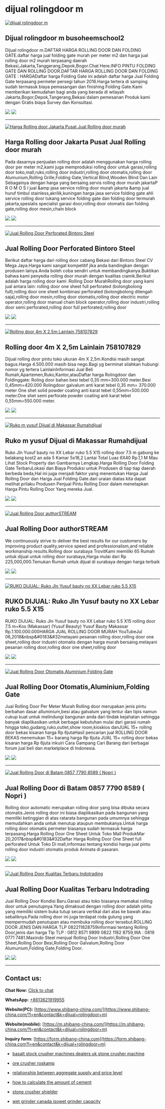 # dijual rolingdoor m

<a href="https://swt.shibang-china.com/?l=en&img&k=dijual+rolingdoor+m" target="_blank">![dijual rolingdoor m](http://static.shibang-china.com/all-800x300/1496.jpg)</a>

## Dijual rolingdoor m busoheemschool2
Dijual rolingdoor m.DAFTAR HARGA ROLLING DOOR DAN FOLDING GATE.daftar harga jual folding gate murah per meter m2 dan harga jual rolling door m2 murah terpasang daerah Bekasi,Jakarta,Tanggerang,Depok,Bogor.Chat Here.INFO PINTU FOLDING GATE DAN ROLLING DOOR.DAFTAR HARGA ROLLING DOOR DAN FOLDING GATE : HARGADaftar harga Folding Gate ini adalah daftar harga Jual Folding Gate terpasang permeter persegi tahun 2016.Harga tertera di samping sudah termasuk biaya pemasangan dan finishing Folding Gate.Kami memberikan kemudahan bagi anda yang berada di wilayah Jakarta,Bogor,Depok,Tangerang,Bekasi dalam pemesanan Produk kami dengan Gratis biaya Survey dan Konsultasi.


<a href="https://whatsapp.shibangsoft.com/WhatsApp.php" target="_blank" title="WhatsApp">![](http://static.shibang-china.com/icon/whatsapp.png)</a> <a href="https://swt.shibang-china.com/?l=en&icon&k=dijual+rolingdoor+m" target="_blank">![](http://static.shibang-china.com/icon/chat-en.png)</a>

---

<a href="https://swt.shibang-china.com/?l=en&img&k=dijual+rolingdoor+m" target="_blank">![Harga Rolling door Jakarta Pusat Jual Rolling door murah](http://static.shibang-china.com/all-800x300/1296.jpg)</a>

## Harga Rolling door Jakarta Pusat Jual Rolling door murah
Pada dasarnya penjualan rolling door adalah menggunakan harga rolling door per meter m2,kami juga memproduksi rolling door untuk garasi,rolling door toko,mall,ruko,rolling door industri,rolling door otomatis,rolling door Alumunium,Rolling Grille,Folding Gate,Vertical Blind,Wooden Blind Dan Lain Sebagainya dengan harga yang bersaing.servis rolling door murah jakartaP R O M O S I jual &amp jasa service rolling door murah jakarta &amp jual huruf timbul stainless,akrilik,kuningan harga jasa service folding gate ahli service rolling door tukang service folding gate dan folding door termurah jakarta,spesialis specialist garasi door,rolling door otomatis dan folding gate,rolling door mesin,chain block


<a href="https://whatsapp.shibangsoft.com/WhatsApp.php" target="_blank" title="WhatsApp">![](http://static.shibang-china.com/icon/whatsapp.png)</a> <a href="https://swt.shibang-china.com/?l=en&icon&k=dijual+rolingdoor+m" target="_blank">![](http://static.shibang-china.com/icon/chat-en.png)</a>

---

<a href="https://swt.shibang-china.com/?l=en&img&k=dijual+rolingdoor+m" target="_blank">![Jual Rolling Door Perforated Bintoro Steel](http://static.shibang-china.com/all-800x300/1200.jpg)</a>

## Jual Rolling Door Perforated Bintoro Steel
Berikut daftar harga dari rolling door cabang Bekasi dari Bintoro Steel CV Mega Jaya.Harga kami sangat kompetitif jika anda bandingkan dengan produsen lainya.Anda boleh coba sendiri untuk membandingkanya.Buktikan bahwa kami penyedia rolling door murah dengan kualitas ciamik.Berikut adalah harga rolling door kami :Rolling Door MurahRolling door yang kami jual antara lain: rolling door one sheet full perforated (bolongbolong full),rolling door one sheet kombinasi perforated (bolongbolong ditengah saja),rolling door mesin,rolling door otomatis,rolling door electric motor operator,rolling door manual chain block operator,rolling door industri,rolling door semi perforated,rolling door full perforated,rolling door


<a href="https://whatsapp.shibangsoft.com/WhatsApp.php" target="_blank" title="WhatsApp">![](http://static.shibang-china.com/icon/whatsapp.png)</a> <a href="https://swt.shibang-china.com/?l=en&icon&k=dijual+rolingdoor+m" target="_blank">![](http://static.shibang-china.com/icon/chat-en.png)</a>

---

<a href="https://swt.shibang-china.com/?l=en&img&k=dijual+rolingdoor+m" target="_blank">![Rolling door 4m X 2,5m Lainlain 758107829](http://static.shibang-china.com/all-800x300/1177.jpg)</a>

## Rolling door 4m X 2,5m Lainlain 758107829
Dijual rolling door pintu toko ukuran 4m X 2,5m.Kondisi masih sangat bagus.Harga 4.500.000 masih bisa nego.Bagi yg berminat silahkan hubungi nomor yg tertera LainlainInformasi Jual Beli Rumah,Apartemen,Ruko,Kantor,atauDaftar harga Rolingdoor dan Foldinggate: Roling door bahan besi tebel 0,35 mm=300.000 meter.Besi 0,45mm=420.000 Rolingdoor galvalum anti karat tebel 0,35 mm= 370.000 meter One shet solid powder coating anti karat tebel 0,55mm=500.000 meter.One shet semi perforate powder coating anti karat tebel 0,55mm=550.000 meter.


<a href="https://whatsapp.shibangsoft.com/WhatsApp.php" target="_blank" title="WhatsApp">![](http://static.shibang-china.com/icon/whatsapp.png)</a> <a href="https://swt.shibang-china.com/?l=en&icon&k=dijual+rolingdoor+m" target="_blank">![](http://static.shibang-china.com/icon/chat-en.png)</a>

---

<a href="https://swt.shibang-china.com/?l=en&img&k=dijual+rolingdoor+m" target="_blank">![Ruko m yusuf Dijual di Makassar Rumahdijual](http://static.shibang-china.com/all-800x300/860.jpg)</a>

## Ruko m yusuf Dijual di Makassar Rumahdijual
Ruko Jln Yusuf bauty no XX Lebar ruko 5.5 X15 rolling door 7.5 m gabung ke belakang kost2 an ada 5 Kamar 5x18,2 Lantai Total Luas 6X40 Rp.1,1 M Mau Lihat Stock Property dan Gambarnya Lengkap.Harga Rolling Door Folding Gate TerbaruLokasi dan Biaya Produksi untuk Produsen di tiap tiap daerah berbeda beda,Hal ini juga menjadi faktor yang menentukan Harga Jual Rolling Door dan Harga Jual Folding Gate.dari uraian diatas kita dapat melihat prilaku Produsen Penjual Pintu Rolling Door dalam menetapkan Harga Pintu Rolling Door Yang mereka Jual.


<a href="https://whatsapp.shibangsoft.com/WhatsApp.php" target="_blank" title="WhatsApp">![](http://static.shibang-china.com/icon/whatsapp.png)</a> <a href="https://swt.shibang-china.com/?l=en&icon&k=dijual+rolingdoor+m" target="_blank">![](http://static.shibang-china.com/icon/chat-en.png)</a>

---

<a href="https://swt.shibang-china.com/?l=en&img&k=dijual+rolingdoor+m" target="_blank">![Jual Rolling Door authorSTREAM](http://static.shibang-china.com/all-800x300/916.jpg)</a>

## Jual Rolling Door authorSTREAM
We continuously strive to deliver the best results for our customers by improving product quality,service speed and professionalism,and reliable workmanship results.Rolling door surabaya TrovitKami memiliki 65 Rumah untuk dijual untuk rolling door surabaya,Harga mulai dari Rp 225,000,000.Temukan Rumah untuk dijual di surabaya dengan harga terbaik


<a href="https://whatsapp.shibangsoft.com/WhatsApp.php" target="_blank" title="WhatsApp">![](http://static.shibang-china.com/icon/whatsapp.png)</a> <a href="https://swt.shibang-china.com/?l=en&icon&k=dijual+rolingdoor+m" target="_blank">![](http://static.shibang-china.com/icon/chat-en.png)</a>

---

<a href="https://swt.shibang-china.com/?l=en&img&k=dijual+rolingdoor+m" target="_blank">![RUKO DIJUAL: Ruko Jln Yusuf bauty no XX Lebar ruko 5.5 X15](http://static.shibang-china.com/all-800x300/274.jpg)</a>

## RUKO DIJUAL: Ruko Jln Yusuf bauty no XX Lebar ruko 5.5 X15
RUKO DIJUAL: Ruko Jln Yusuf bauty no XX Lebar ruko 5.5 X15 rolling door 7.5 m+Kos (Makassar) (Yusuf Beauty) Yusuf Bauty Makassar Rp.1.100.000.000HARGA JUAL ROLLING DOOR MURAH YouTubeJul 06,2018&nbsp&#0183&#32melayani pesanan rolling door,rolling door one sheet,rolling door industri otomatis dengan harga murah bersaing.melayani pesanan rolling door,rolling door one sheet,rolling door


<a href="https://whatsapp.shibangsoft.com/WhatsApp.php" target="_blank" title="WhatsApp">![](http://static.shibang-china.com/icon/whatsapp.png)</a> <a href="https://swt.shibang-china.com/?l=en&icon&k=dijual+rolingdoor+m" target="_blank">![](http://static.shibang-china.com/icon/chat-en.png)</a>

---

<a href="https://swt.shibang-china.com/?l=en&img&k=dijual+rolingdoor+m" target="_blank">![Jual Rolling Door Otomatis,Aluminium,Folding Gate](http://static.shibang-china.com/all-800x300/960.jpg)</a>

## Jual Rolling Door Otomatis,Aluminium,Folding Gate
Jual Rolling Door Per Meter Murah Rolling door merupakan jenis pintu berbahan dasar alluminium,besi atau galvalum yang lentur dan tipis namun cukup kuat untuk melindungi bangunan anda dari tindak kejahatan sehingga banyak diaplikasikan untuk berbagai kebutuhan mulai dari garasi rumah hingga toko,gudang,ruko,outlet,show room,kioskios danJUAL 15+ rolling door bekas kisaran harga Rp 6jutaHasil pencarian jual ROLLING DOOR BEKAS menemukan 15+ barang harga Rp 6juta JUAL 15+ rolling door bekas kisaran harga Rp 6juta inkuiri Cara Gampang Cari Barang dari berbagai forum jual beli dan marketplace di Indonesia.


<a href="https://whatsapp.shibangsoft.com/WhatsApp.php" target="_blank" title="WhatsApp">![](http://static.shibang-china.com/icon/whatsapp.png)</a> <a href="https://swt.shibang-china.com/?l=en&icon&k=dijual+rolingdoor+m" target="_blank">![](http://static.shibang-china.com/icon/chat-en.png)</a>

---

<a href="https://swt.shibang-china.com/?l=en&img&k=dijual+rolingdoor+m" target="_blank">![Jual Rolling Door di Batam 0857 7790 8589 ( Nopri )](http://static.shibang-china.com/all-800x300/369.jpg)</a>

## Jual Rolling Door di Batam 0857 7790 8589 ( Nopri )
Rolling door automatic merupakan rolling door yang bisa dibuka secara otomatis.Jenis rolling door ini biasa diaplikasikan pada bangunan yang memiliki ketinggian di atas ratarata bangunan pada umumnya sehingga memudahkan anda untuk menutup ataupun membukanya.Untuk harga rolling door otomatis permeter biasanya sudah termasuk harga terpasang.Harga Rolling Door One Sheet Untuk Toko Mall ProdukMar 20,2017&nbsp&#0183&#32Daftar Harga Rolling Door One Sheet full perforated Untuk Toko Di mall,informasi tentang kondisi harga jual pintu rolling door industri otomatis produk Arimata di pasaran.


<a href="https://whatsapp.shibangsoft.com/WhatsApp.php" target="_blank" title="WhatsApp">![](http://static.shibang-china.com/icon/whatsapp.png)</a> <a href="https://swt.shibang-china.com/?l=en&icon&k=dijual+rolingdoor+m" target="_blank">![](http://static.shibang-china.com/icon/chat-en.png)</a>

---

<a href="https://swt.shibang-china.com/?l=en&img&k=dijual+rolingdoor+m" target="_blank">![Jual Rolling Door Kualitas Terbaru Indotrading](http://static.shibang-china.com/all-800x300/112.jpg)</a>

## Jual Rolling Door Kualitas Terbaru Indotrading
Jual Rolling Door Kondisi Baru.Garasi atau toko biasanya memakai rolling door untuk penutupnya.Yang dimaksud dengan rolling door adalah pintu yang memiliki sistem buka tutup secara vertikal dari atas ke bawah atau sebaliknya.Pada rolling door ini juga terdapat roda gulung yang mempermudah penutupan atau membuka rolling door tersebut.ROLLING DOOR JENIS DAN HARGA TLP 082211828759informasi tentang Rolling Door,jenis dan harga Tlp TLP : 0812 8571 9899 0822 1182 8759,WA : 0819 0771 7481.Maxindo Steel menjual Rolling Door Industri,Rolling Door One Sheet,Rolling Door Besi,Rolling Door Galvalum,Rolling Door Alumunium,Folding Gate,Folding Door.


<a href="https://whatsapp.shibangsoft.com/WhatsApp.php" target="_blank" title="WhatsApp">![](http://static.shibang-china.com/icon/whatsapp.png)</a> <a href="https://swt.shibang-china.com/?l=en&icon&k=dijual+rolingdoor+m" target="_blank">![](http://static.shibang-china.com/icon/chat-en.png)</a>

---
## Contact us:

**Chat Now:** [Click to chat](https://swt.shibang-china.com?l=en&contact&k=dijual+rolingdoor+m)

**WhatsApp:**  [+8613621919955](https://whatsapp.shibangsoft.com/WhatsApp.php)

**Website(PC):** [https://www.shibang-china.com/](https://www.shibang-china.com/?l=en&contact&k=dijual+rolingdoor+m)

**Website(mobile):** [https://m.shibang-china.com/](https://m.shibang-china.com/?l=en&contact&k=dijual+rolingdoor+m)

**Inquiry form:** [https://form.shibang-china.com](https://form.shibang-china.com?l=en&contact&k=dijual+rolingdoor+m)

* [basalt stock crusher machines dealers uk stone crusher machine](../116/basalt%20stock%20crusher%20machines%20dealers%20uk%20stone%20crusher%20machine.md)

* [ore crusher roskamp](../113/ore%20crusher%20roskamp.md)

* [relationship between aggregate supply and price level](../111/relationship%20between%20aggregate%20supply%20and%20price%20level.md)

* [how to calculate the amount of cement](../113/how%20to%20calculate%20the%20amount%20of%20cement.md)

* [stone crusher shielder](../122/stone%20crusher%20shielder.md)

* [wet grinder canada isowet grinder capacity](../114/wet%20grinder%20canada%20isowet%20grinder%20capacity.md)